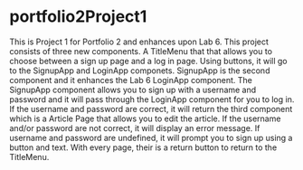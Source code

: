 # portfolio2Project1

This is Project 1 for Portfolio 2 and enhances upon Lab 6. 
This project consists of three new components. A TitleMenu that that allows you to choose between a sign up page and a log in page. Using buttons, it will go to the SignupApp and LoginApp componets. SignupApp is the second component and it enhances the Lab 6 LoginApp component.  The SignupApp component allows you to sign up with a username and password and it will pass through the LoginApp component for you to log in. If the username and password are correct, it will return the third component which is a Article Page that allows you to edit the article. If the username and/or password are not correct, it will display an error message. If username and password are undefined, it will prompt you to sign up using a button and text. With every page, their is a return button to return to the TitleMenu. 
